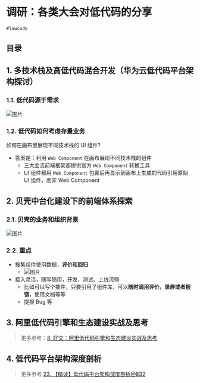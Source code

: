 
# 调研：各类大会对低代码的分享


`#lowcode` 


## 目录
<!-- toc -->
 ## 1. 多技术栈及高低代码混合开发（华为云低代码平台架构探讨） 

### 1.1. 低代码源于需求

![图片](https://832-1310531898.cos.ap-beijing.myqcloud.com/999.%20Obsidian@832/files/20241110-4.png)

### 1.2. 低代码如何考虑存量业务

如何在画布里展现不同技术栈的 UI 组件?

- 答案是：利用 `Web Component` 在画布展现不同技术栈的组件
	- 三大主流前端框架都提供官方 `Web Component` 转换工具
	- UI 组件都用 `Web Component` 包裹后再显示到画布上生成的代码引用原始 UI 组件，而非 Web Component

## 2. 贝壳中台化建设下的前端体系探索

### 2.1. 贝壳的业务和组织背景

![图片](https://832-1310531898.cos.ap-beijing.myqcloud.com/999.%20Obsidian@832/files/20241110-1.png)

### 2.2. 重点

- 搜集组件使用数据，**评价和回归**
	- ![图片](https://832-1310531898.cos.ap-beijing.myqcloud.com/999.%20Obsidian@832/files/20241110-2.png)
- 接入灵活，随写随用，开发、测试、上线流畅
	- 比如可以写个插件，只要引用了组件库，可以**随时调用评价，录屏或者报错**，使用文档等等
	- 提报 Bug 等

## 3. 阿里低代码引擎和生态建设实战及思考

> 更多参考：[8. 好文：阿里低代码引擎和生态建设实战及思考](/post/nFX8WxxF.html)

## 4. 低代码平台架构深度剖析

> 更多参考 [23. 【精读】低代码平台架构深度剖析@832](#)


